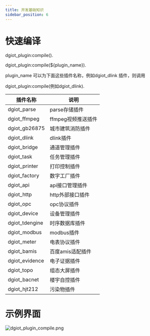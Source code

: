 ```yaml
---
title: 开发基础知识
sidebar_position: 6
---
```


# 快速编译
  dgiot_plugin:compile().
  
  dgiot_plugin:compile(${plugin_name}).
  
  plugin_name 可以为下面这些插件名称，例如dgiot_dlink 插件，则调用
  
  dgiot_plugin:compile(例如dgiot_dlink).
  
   |  插件名称   | 说明  |
   |  ----  | ----  |
   | dgiot_parse  | parse存储插件 |
   | dgiot_ffmpeg  | ffmpeg视频推送插件 |
   | dgiot_gb26875  | 城市建筑消防插件 |
   | dgiot_dlink  | dlink插件 |
   | dgiot_bridge  | 通道管理插件 |
   | dgiot_task  | 任务管理插件 |
   | dgiot_printer  | 打印控制插件 |
   | dgiot_factory  | 数字工厂插件 |
   | dgiot_api  | api接口管理插件 |
   | dgiot_http  | http外部接口插件 |
   | dgiot_opc  | opc协议插件 |
   | dgiot_device  | 设备管理插件 |
   | dgiot_tdengine  | 时序数据库插件 |
   | dgiot_modbus  | modbus插件 |
   | dgiot_meter  | 电表协议插件 |
   | dgiot_bamis  | 百度amis适配插件 |
   | dgiot_evidence  |电子证据插件 |
   | dgiot_topo  | 组态大屏插件 |
   | dgiot_bacnet  | 楼宇自控插件 |
   | dgiot_hjt212  | 污染物插件 |

 # 示例界面
![dgiot_plugin_compile.png](http://dgiot-1253666439.cos.ap-shanghai-fsi.myqcloud.com/shuwa_tech/zh/backend/dgiot/dgiot_plugin_compile.png)
